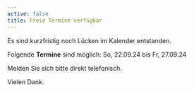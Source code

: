 ```yaml
---
active: false
title: Freie Termine verfügbar
---
```


Es sind kurzfristig noch Lücken im Kalender entstanden.

Folgende **Termine** sind möglich: So, 22.09.24 bis Fr, 27.09.24

Melden Sie sich bitte direkt telefonisch.

Vielen Dank.
